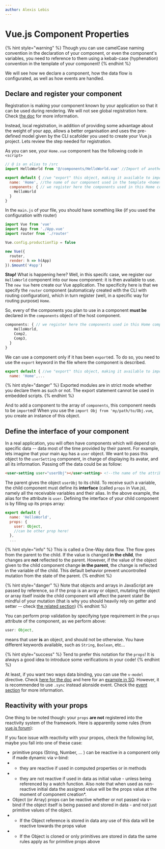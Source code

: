 ```yaml
---
author: Alexis Lebis
---
```

# Vue.js Component Properties
{% hint style="warning" %}
Though you can use camelCase naming convention in the declaration of your component, or even the component's variables, you need to reference to them using a kebab-case (hyphenation) convention in the template of your component!
{% endhint %}

We will see how we declare a component, how the data flow is configurated, as well as how events are handled.

## Declare and register your component
Registration is making your component known by your application so that it can be used during rendering. We will not see global registration here. Check [the doc](https://vuejs.org/v2/guide/components-registration.html#Global-Registration) for more information.

Instead, local registration, in addition of providing some advantage about the weight of your app, allows a better organisation and uses the pre-defined model given by the CLI scafolder you used to create your Vue.js project. Lets review the step needed for registration.

As you can see, your `Home.vue` component has the following code in `<script>`
```js
// @ is an alias to /src
import HelloWorld from '@/components/HelloWorld.vue' //Import of another component, declared similarly to this one

export default { //we "export" this object, making it available to import elsewhere
  name: 'Home', //the name of our component used in the template <home></home>
  components: { // we register here the components used in this Home component
    HelloWorld
  }
}
```

In the `main.js` of your file, you should have something like (if you used the configuration with router)
```js
import Vue from 'vue'
import App from './App.vue'
import router from './router'

Vue.config.productionTip = false

new Vue({
  router,
  render: h => h(App)
}).$mount('#app')
```

**Stop!** What is happening here? Well, in this specifc case, we register our `HelloWorld` component into our `Home` component: it is then available to use. The `new Vue` here create our Vue application. The specificity here is that we specify the `router` component (automaticaly created with the CLI with routing configuration), which in turn register (well, in a specific way for routing purpose) `Home`.

So, every of the components you plan to use in a component **must be** declared in the `components` object of the host component.

```js
components: { // we register here the components used in this Home component
    HelloWorld,
    Comp2,
    Comp3,
  }
}
```

We can use a component only if it has been `export`ed. To do so, you need to use the `export` keyword in the file where the component is described.
```js
export default { //we "export" this object, making it available to import elsewhere
  name: 'Home',...
```
{% hint style="danger" %}
Exported modules are in strict mode whether you declare them as such or not. The export statement cannot be used in embedded scripts.
{% endhint %}

And to add a component to the array of `components`, this component needs to be `import`ed! When you use the `import Obj from 'my/path/to/Obj.vue`, you create an instance of this object.

## Define the interface of your component
In a real application, you will often have components which will depend on specific data -- data most of the time provided by their parent. For example, lets imagine that your main `App` has a `user` object. We want to pass this object to the `userSetting` component, in charge of displaying its avatar, and all its information. Passing off the data could be as follow:

```html
<user-setting user="userObj"></user-setting> <!--the name of the attribute can be different of the variable!-->
```

The parent gives the object `userObj` to its child. To receive such a variable, the child component must define its **interface** (called `props` in Vue.js), namely all the receivable variables and their alias. In the above example, the alias for the attribute is `user`. Defining the interface of your child component is by filling up its props array:

```js
export default {
  name: 'HelloWorld',
  props: {
    user: Object,
    //can be other prop here!
  },
  ...
```
{% hint style="info" %}
This is called a One-Way data flow. The flow goes from the parent to the child. If the value is changed **in the child**, the changes are **not** reflected to the parent. However, if the value of the object given to the child component change **in the parent**, the change is reflected in the variable of the child. This default behavior prevent uncontrolled mutation from the state of the parent.
{% endhint %}

{% hint style="danger" %}
Note that objects and arrays in JavaScript are passed by reference, so if the prop is an array or object, mutating the object or array itself inside the child component will affect the parent state! Be mindful of your mutation (that is why you should heavily rely on getter and setter -- check [the related section](../JS/poo.md))
{% endhint %}

You can perform prop validation by specifying type requirement in the `props` attribute of the component, as we perform above:

```js
user: Object,
```
means that user **is** an object, and should not be otherwise. You have different keywords available, such as `String`, `Boolean`, etc...

{% hint style="success" %}
Tend to prefer this notation for the `props`! It is always a good idea to introduce some verifications in your code!
{% endhint %}

At least, if you want two ways data binding, you can use the `v-model` directive. Check [here for the doc](https://vuejs.org/v2/guide/forms.html) and here for an [example in SO](https://stackoverflow.com/questions/48979636/vue-two-way-prop-binding). However, it is recommended to use `.sync` instead alonside event. Check the [event section](event.md) for more information.

## Reactivity with your props
One thing to be noted though: your `props` **are not** registered into the reactivity system of the framework. Here is apparently some rules (from [vue.js forum](https://forum.vuejs.org/t/props-reactivity-in-the-documentation/9095)):

If you face issue with reactivity with your propos, check the following list, maybe you fall into one of these case:
* primitive props (String, Number, … ) can be reactive in a component only if made dynamic via v-bind:
* * they are reactive if used in computed properties or in methods
* * they are not reactive if used in data as initial value - unless being referenced by a watch function. Also note that when used as non-reactive initial data the assigned value will be the props value at the moment of component creation*.
* Object (or Array) props can be reactive whether or not passed via v-bind if the object itself is being passed and stored in data - and not just primitive values of the object.
* * If the Object reference is stored in data any use of this data will be reactive towards the props value
* * If the Object is cloned or only primitives are stored in data the same rules apply as for primitive props above


